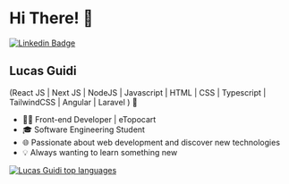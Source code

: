 
<h1>Hi There! 👋</h1>

[![Linkedin Badge](https://img.shields.io/badge/-LinkedIn-facc14?style=flat-square&logo=Linkedin&logoColor=white&link=https://www.linkedin.com/in/lucasrguidi/)](https://www.linkedin.com/in/lucasrguidi/)


## Lucas Guidi
(React JS | Next JS | NodeJS  | Javascript | HTML | CSS | Typescript | TailwindCSS | Angular | Laravel ) 🚀
- 👩‍💻 Front-end Developer | eTopocart
- 🎓 Software Engineering Student
- 🌐 Passionate about web development and discover new technologies
- 💡 Always wanting to learn something new

<div align="left">
  
[![Lucas Guidi top languages](https://github-readme-stats.vercel.app/api/top-langs/?username=lucasrguidi&theme=red-white)](https://github.com/lucasrguidi/github-readme-stats)
  
 </div>

